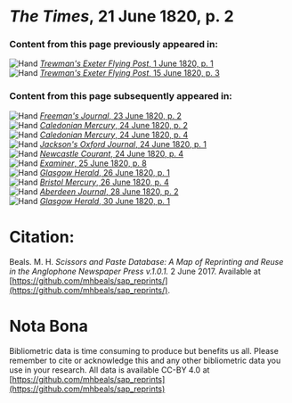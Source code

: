 # *The Times*, 21 June 1820, p. 2  
  
### Content from this page previously appeared in:  
![Hand](http://scissorsandpaste.net/wp-content/uploads/2017/06/smallhandpointer.png) [*Trewman's Exeter Flying Post*, 1 June 1820, p. 1](https://mhbeals.github.io/sap_html/Trewman's-Exeter-Flying-Post/Trewman's-Exeter-Flying-Post-1-June-1820-p-1)  
![Hand](http://scissorsandpaste.net/wp-content/uploads/2017/06/smallhandpointer.png) [*Trewman's Exeter Flying Post*, 15 June 1820, p. 3](https://mhbeals.github.io/sap_html/Trewman's-Exeter-Flying-Post/Trewman's-Exeter-Flying-Post-15-June-1820-p-3)  
  
### Content from this page subsequently appeared in:  
![Hand](http://scissorsandpaste.net/wp-content/uploads/2017/06/smallhandpointer.png) [*Freeman's Journal*, 23 June 1820, p. 2](https://mhbeals.github.io/sap_html/Freeman's-Journal/Freeman's-Journal-23-June-1820-p-2)  
![Hand](http://scissorsandpaste.net/wp-content/uploads/2017/06/smallhandpointer.png) [*Caledonian Mercury*, 24 June 1820, p. 2](https://mhbeals.github.io/sap_html/Caledonian-Mercury/Caledonian-Mercury-24-June-1820-p-2)  
![Hand](http://scissorsandpaste.net/wp-content/uploads/2017/06/smallhandpointer.png) [*Caledonian Mercury*, 24 June 1820, p. 4](https://mhbeals.github.io/sap_html/Caledonian-Mercury/Caledonian-Mercury-24-June-1820-p-4)  
![Hand](http://scissorsandpaste.net/wp-content/uploads/2017/06/smallhandpointer.png) [*Jackson's Oxford Journal*, 24 June 1820, p. 1](https://mhbeals.github.io/sap_html/Jackson's-Oxford-Journal/Jackson's-Oxford-Journal-24-June-1820-p-1)  
![Hand](http://scissorsandpaste.net/wp-content/uploads/2017/06/smallhandpointer.png) [*Newcastle Courant*, 24 June 1820, p. 4](https://mhbeals.github.io/sap_html/Newcastle-Courant/Newcastle-Courant-24-June-1820-p-4)  
![Hand](http://scissorsandpaste.net/wp-content/uploads/2017/06/smallhandpointer.png) [*Examiner*, 25 June 1820, p. 8](https://mhbeals.github.io/sap_html/Examiner/Examiner-25-June-1820-p-8)  
![Hand](http://scissorsandpaste.net/wp-content/uploads/2017/06/smallhandpointer.png) [*Glasgow Herald*, 26 June 1820, p. 1](https://mhbeals.github.io/sap_html/Glasgow-Herald/Glasgow-Herald-26-June-1820-p-1)  
![Hand](http://scissorsandpaste.net/wp-content/uploads/2017/06/smallhandpointer.png) [*Bristol Mercury*, 26 June 1820, p. 4](https://mhbeals.github.io/sap_html/Bristol-Mercury/Bristol-Mercury-26-June-1820-p-4)  
![Hand](http://scissorsandpaste.net/wp-content/uploads/2017/06/smallhandpointer.png) [*Aberdeen Journal*, 28 June 1820, p. 2](https://mhbeals.github.io/sap_html/Aberdeen-Journal/Aberdeen-Journal-28-June-1820-p-2)  
![Hand](http://scissorsandpaste.net/wp-content/uploads/2017/06/smallhandpointer.png) [*Glasgow Herald*, 30 June 1820, p. 1](https://mhbeals.github.io/sap_html/Glasgow-Herald/Glasgow-Herald-30-June-1820-p-1)  


# Citation: 

Beals. M. H. *Scissors and Paste Database: A Map of Reprinting and Reuse in the Anglophone Newspaper Press v.1.0.1.* 2 June 2017. Available at [https://github.com/mhbeals/sap_reprints/](https://github.com/mhbeals/sap_reprints/). 

# Nota Bona

Bibliometric data is time consuming to produce but benefits us all. Please remember to cite or acknowledge this and any other bibliometric data you use in your research. All data is available CC-BY 4.0 at [https://github.com/mhbeals/sap_reprints](https://github.com/mhbeals/sap_reprints)